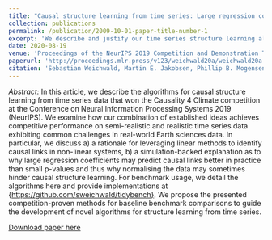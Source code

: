 ```yaml
---
title: "Causal structure learning from time series: Large regression coefficients may predict causal links better in practice than small p-values"
collection: publications
permalink: /publication/2009-10-01-paper-title-number-1
excerpt: 'We describe and justify our time series structure learning algorithms that won the Causality 4 Climate competition at NeurIPS 2019.'
date: 2020-08-19
venue: 'Proceedings of the NeurIPS 2019 Competition and Demonstration Track, Proceedings of Machine Learning Research (PMLR)'
paperurl: 'http://proceedings.mlr.press/v123/weichwald20a/weichwald20a.pdf'
citation: 'Sebastian Weichwald, Martin E. Jakobsen, Phillip B. Mogensen, Lasse Petersen, Nikolaj Thams, and Gherardo Varando (2020). <i>Proceedings of the NeurIPS 2019 Competition and Demonstration Track</i>, PMLR 123:27-36, 2020.'
---
```

<i>Abstract:</i> In this article, we describe the algorithms for causal structure learning from time series data that won the Causality 4 Climate competition at the Conference on Neural Information Processing Systems 2019 (NeurIPS). We examine how our combination of established ideas achieves competitive performance on semi-realistic and realistic time series data exhibiting common challenges in real-world Earth sciences data. In particular, we discuss a) a rationale for leveraging linear methods to identify causal links in non-linear systems, b) a simulation-backed explanation as to why large regression coefficients may predict causal links better in practice than small p-values and thus why normalising the data may sometimes hinder causal structure learning. For benchmark usage, we detail the algorithms here and provide implementations at {https://github.com/sweichwald/tidybench}. We propose the presented competition-proven methods for baseline benchmark comparisons to guide the development of novel algorithms for structure learning from time series.

[Download paper here](http://proceedings.mlr.press/v123/weichwald20a.html)

